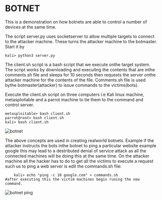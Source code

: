 # BOTNET
This is a demonstration on how botnets are able to control a number of devices at the same time.

The script server.py uses socketserver to allow multiple targets to connect to the attacker machine. These turns the attacker machine to the botmaster. Start it by

    kali> python3 server.py

The client.sh script is a bash script that we execute onthe target system. The script works by downloading and execuitng the contents that are inthe comments.sh file and sleeps for 10 seconds then requests the server onthe attacker machine for the contents of the file. Comments.sh file is used bythe botmaster(attacker) to issue commands to the victims(bots).

Execute the client.sh script on three computers i.e Kali linux machine, metasploitable and a parrot machine to tie them to the command and control server.

    metasploitable> bash client.sh
    parrot@root> bash client.sh
    kali> bash client.sh
![botnet](https://github.com/user-attachments/assets/3a4f30b5-7d13-465a-8aab-2831642bd514)

The above concepts are used in creating realworld botnets. Example if the attacker instructs the bots inthe botnet to ping a particular website example google this may lead to a destributed denial of service attack as all the connected machines will be doing this at the same time.
On the attacker machine all the hacker has to do to get all the victims to execute a request such us to ping a web server is edit the commands.sh file:

        kali> echo "ping -c 10 google.com" > commands.sh                                     #after executing this the victim machines begin runing the new command.

![botnet ping](https://github.com/user-attachments/assets/cc894a4d-98a2-4642-9e37-d1a87f55f9f4)
